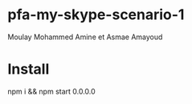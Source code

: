 # pfa-my-skype-scenario-1
Moulay Mohammed Amine et Asmae Amayoud

# Install
npm i && npm start 0.0.0.0